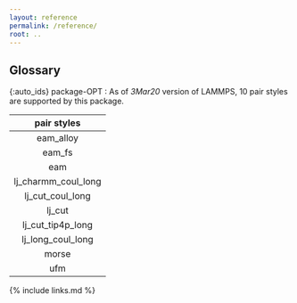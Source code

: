 ```yaml
---
layout: reference
permalink: /reference/
root: ..
---
```


## Glossary

{:auto_ids}
package-OPT
:   As of *3Mar20* version of LAMMPS, 10 pair styles are supported by this package.

| pair styles       |
| :---------------: |
|eam_alloy          |
|eam_fs             |
|eam                |
|lj_charmm_coul_long|
|lj_cut_coul_long   |
|lj_cut             |
|lj_cut_tip4p_long  |
|lj_long_coul_long  |
|morse              |
|ufm                |




{% include links.md %}
